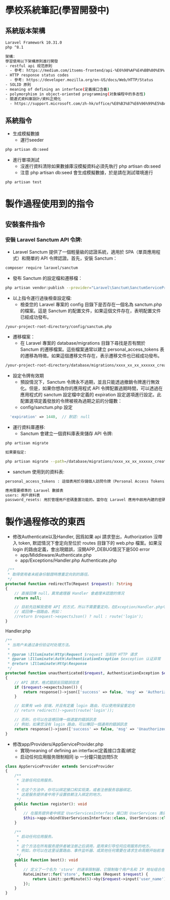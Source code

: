 # 學校系統筆記(學習開發中)
## 系統版本架構
```bash
Laravel Framework 10.31.0
php ^8.1

架構:
學習使用以下架構原則進行開發
- restful api 规范原則
  - 參考: https://medium.com/itsems-frontend/api-%E6%98%AF%E4%BB%80%E9%BA%BC-restful-api-%E5%8F%88%E6%98%AF%E4%BB%80%E9%BA%BC-a001a85ab638
- HTTP response status codes
  - 參考: https://developer.mozilla.org/en-US/docs/Web/HTTP/Status
- SOLID 原則
- meaning of defining an interface(定義接口含義)
- polymorphism in object-oriented programming(对象编程中的多态性)
- 關連式資料庫設計/資料正規化
  - https://support.microsoft.com/zh-hk/office/%E8%B3%87%E6%96%99%E5%BA%AB%E8%A8%AD%E8%A8%88%E7%9A%84%E5%9F%BA%E6%9C%AC%E6%A6%82%E5%BF%B5-eb2159cf-1e30-401a-8084-bd4f9c9ca1f5 
```
## 系統指令

- 生成模擬數據
  - 運行seeder
```bash
php artisan db:seed
```

- 進行單項測試
  - 沒進行資料清除如果數據庫沒模擬資料必須先執行 php artisan db:seed
  - 注意 php artisan db:seed 會生成模擬數據，於是請在測試環境進行
```bash
php artisan test
```

# 製作過程使用到的指令

## 安裝套件指令

### 安裝 Laravel Sanctum API 令牌:

- Laravel Sanctum 提供了一個輕量級的認證系統，適用於 SPA（單頁應用程式）和簡單的 API 令牌認證。首先，安裝 Sanctum：
```bash
composer require laravel/sanctum
```

- 發布 Sanctum 的設定檔和遷移檔：
```bash
php artisan vendor:publish --provider="Laravel\Sanctum\SanctumServiceProvider"
```

- 以上指令運行過後檢查設定檔:
  -   檢查您的 Laravel 專案的 config 目錄下是否存在一個名為 sanctum.php 的檔案。這是 Sanctum 的配置文件，如果這個文件存在，表明配置文件已經成功發布。
```bash
/your-project-root-directory/config/sanctum.php
```

- 遷移檔案：
    - 在 Laravel 專案的 database/migrations 目錄下尋找是否有關於 Sanctum 的遷移檔案。這些檔案通常以建立 personal_access_tokens 表的遷移為特徵。如果這個遷移文件存在，表示遷移文件也已經成功發布。
```bash
/your-project-root-directory/database/migrations/xxxx_xx_xx_xxxxxx_create_personal_access_tokens_table.php
```

- 設定令牌有效期
  - 預設情況下，Sanctum 令牌永不過期，並且只能透過撤銷令牌進行無效化。但是，如果你想為你的應用程式 API 令牌配置過期時間，可以透過在應用程式的 sanctum 設定檔中定義的 expiration 設定選項進行設定。此配置選項定義發放的令牌被視為過期之前的分鐘數：
  - config/sanctum.php 設定
```php
  'expiration' => 1440,  // 默認: null
```

- 運行資料庫遷移: 
  - Sanctum 會建立一個資料庫表來儲存 API 令牌:
```bash
php artisan migrate

如果要指定:

php artisan migrate --path=/database/migrations/xxxx_xx_xx_xxxxxx_create_personal_access_tokens_table.php
```

- sanctum 使用到的資料表:
```bash
personal_access_tokens : 這個表用於存儲個人訪問令牌（Personal Access Tokens）。

應用需要標準的 Laravel 數據表
users: 用戶資料表
password_resets: 用於管理用戶密碼重置功能的。當你在 Laravel 應用中啟用內建的密碼重置功能時，這個表將被用於存儲密碼重置令牌和相關信息。
```

# 製作過程修改的東西

- 修改Authenticate以及Handler, 因爲如果 api 請求登出，Authorization 沒帶入 token, 默認情況下會定向至位於 routes 目錄下的 web.php 檔案。如果沒 login 的路由定義，會出現錯誤，沒開APP_DEBUG情況下是500 error
  - app/Middleware/Authenticate.php
  - app/Exceptions/Handler.php
Authenticate.php
```php
 /**
 * 取得使用者未經身份驗證時應重定向到的路徑。
 */
protected function redirectTo(Request $request): ?string
{
    // 直接回傳 null，異常處理器 Handler 會處理未認證的情況
    return null;

    // 目前先註解我使用 API 的方式，所以不需要重定向，在Exception/Handler.php中有處理
    // 或回傳一個路由，例如：
    //return $request->expectsJson() ? null : route('login');
}
```
Handler.php
```php
/**
 * 当用户未通过身份验证时处理方法。
 *
 * @param \Illuminate\Http\Request $request 当前的 HTTP 请求
 * @param \Illuminate\Auth\AuthenticationException $exception 认证异常
 * @return \Illuminate\Http\Response
 */
protected function unauthenticated($request, AuthenticationException $exception)
{
    // API 請求，格式錯誤反回錯誤信息
    if ($request->expectsJson()) {
        return response()->json(['success' => false, 'msg' => 'Authorization failed, please log in again.'], 401);
    }

    // 如果有 web 前端，并且有定義 login 路由，可以使用保留重定向
    // return redirect()->guest(route('login'));

    // 否則，也可以在這裡回傳一個適當的錯誤訊息
    // 例如，如果您沒有 login 路由，可以傳回一個通用的錯誤訊息
    return response()->json(['success' => false, 'msg' => 'Unauthorized, access denied.'], 401);
}
```

- 修改app/Providers/AppServiceProvider.php
  - 實現meaning of defining an interface(定義接口含義)綁定
  - 启动任何应用服务限制相同 ip 一分鐘只能訪問5次
```php
class AppServiceProvider extends ServiceProvider
{
    /**
     * 注册任何应用服务。
     * 
     * 在这个方法中，你可以绑定接口和实现类，或者注册服务容器绑定。
     * 这是服务提供者中用于设置依赖注入绑定的地方。
     */
    public function register(): void
    {
        // 在服务提供者中绑定 UserServicesInterface 接口到 UserServices 类的实现
        $this->app->bind(UserServicesInterface::class, UserServices::class);
    }

    /**
     * 启动任何应用服务。
     * 
     * 这个方法在所有服务提供者被注册之后调用，是用来引导任何应用服务的地方。
     * 例如，你可以在这里设置路由、事件监听器、或其他任何需要在请求生命周期开始前准备的功能。
     */
    public function boot(): void
    {
        // 定义了一个名为 'store' 的速率限制器，它限制每个用户名和 IP 地址组合在一分钟内最多尝试 5 次。
        RateLimiter::for('store', function (Request $request) {
            return Limit::perMinute(5)->by($request->input('user_name'). '|' .$request->ip());
        });
    }
}
```